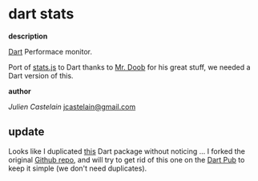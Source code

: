 dart stats
==========

**description**

  [Dart](http://www.dartlang.org) Performace monitor.

  Port of [stats.js](https://github.com/mrdoob/stats.js) to Dart
  thanks to [Mr. Doob](http://mrdoob.com) for his great stuff, we needed a
  Dart version of this.

**author**

*Julien Castelain* <jcastelain@gmail.com>

update
-------

Looks like I duplicated [this](http://pub.dartlang.org/packages/stats) Dart package without noticing ... 
I forked the original [Github repo](http://financecoding.github.com/stats.dart/), 
and will try to get rid of this one on the [Dart Pub](http://pub.dartlang.org) to keep it simple 
(we don't need duplicates).




